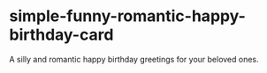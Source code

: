 # simple-funny-romantic-happy-birthday-card
A silly and romantic happy birthday greetings for your beloved ones.
